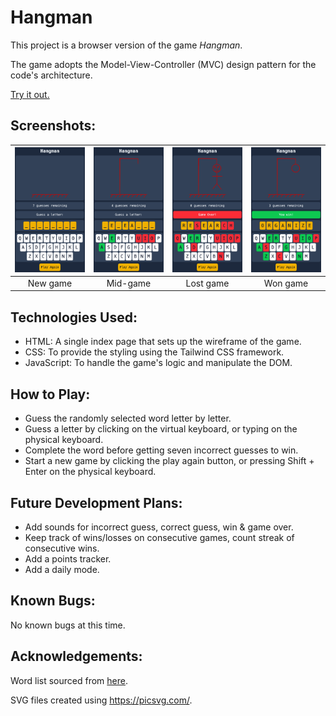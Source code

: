 # Hangman
This project is a browser version of the game _Hangman_.

The game adopts the Model-View-Controller (MVC) design pattern for the code's architecture.

[Try it out.](https://grglls.github.io/hangman/)

## Screenshots:
| ![New game](assets/screenshots/1_start.png)  | ![Mid-game](assets/screenshots/2_playing.png) | ![Lost game](assets/screenshots/3_lose.png) | ![Won game](assets/screenshots/4_win.png) |
|:---:|:---:|:---:|:---:|
| New game | Mid-game | Lost game | Won game |

## Technologies Used:
* HTML: A single index page that sets up the wireframe of the game.
* CSS: To provide the styling using the Tailwind CSS framework.
* JavaScript: To handle the game's logic and manipulate the DOM.

## How to Play:
* Guess the randomly selected word letter by letter.
* Guess a letter by clicking on the virtual keyboard, or typing on the physical keyboard.
* Complete the word before getting seven incorrect guesses to win.
* Start a new game by clicking the play again button, or pressing Shift + Enter on the physical keyboard.

## Future Development Plans:
* Add sounds for incorrect guess, correct guess, win & game over.
* Keep track of wins/losses on consecutive games, count streak of consecutive wins.
* Add a points tracker.
* Add a daily mode.

## Known Bugs:
No known bugs at this time.

## Acknowledgements:
Word list sourced from [here](https://github.com/dariusk/corpora/blob/master/data/words/common.json).

SVG files created using https://picsvg.com/.